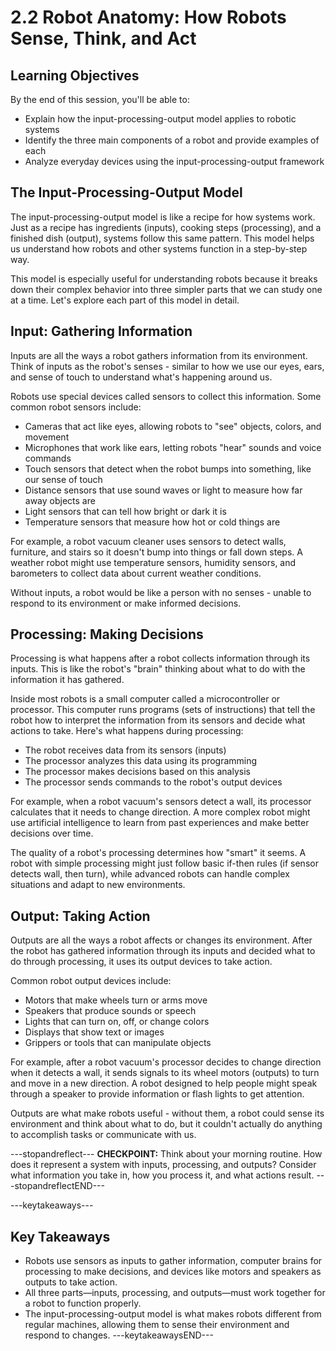 # 2.2  Robot Anatomy: How Robots Sense, Think, and Act

## Learning Objectives
By the end of this session, you'll be able to:

- Explain how the input-processing-output model applies to robotic systems
- Identify the three main components of a robot and provide examples of each
- Analyze everyday devices using the input-processing-output framework

## The Input-Processing-Output Model
The input-processing-output model is like a recipe for how systems work. Just as a recipe has ingredients (inputs), cooking steps (processing), and a finished dish (output), systems follow this same pattern. This model helps us understand how robots and other systems function in a step-by-step way.

This model is especially useful for understanding robots because it breaks down their complex behavior into three simpler parts that we can study one at a time. Let's explore each part of this model in detail.

## Input: Gathering Information
Inputs are all the ways a robot gathers information from its environment. Think of inputs as the robot's senses - similar to how we use our eyes, ears, and sense of touch to understand what's happening around us.

Robots use special devices called sensors to collect this information. Some common robot sensors include:

- Cameras that act like eyes, allowing robots to "see" objects, colors, and movement
- Microphones that work like ears, letting robots "hear" sounds and voice commands
- Touch sensors that detect when the robot bumps into something, like our sense of touch
- Distance sensors that use sound waves or light to measure how far away objects are
- Light sensors that can tell how bright or dark it is
- Temperature sensors that measure how hot or cold things are

For example, a robot vacuum cleaner uses sensors to detect walls, furniture, and stairs so it doesn't bump into things or fall down steps. A weather robot might use temperature sensors, humidity sensors, and barometers to collect data about current weather conditions.

Without inputs, a robot would be like a person with no senses - unable to respond to its environment or make informed decisions.

## Processing: Making Decisions
Processing is what happens after a robot collects information through its inputs. This is like the robot's "brain" thinking about what to do with the information it has gathered.

Inside most robots is a small computer called a microcontroller or processor. This computer runs programs (sets of instructions) that tell the robot how to interpret the information from its sensors and decide what actions to take. Here's what happens during processing:

- The robot receives data from its sensors (inputs)
- The processor analyzes this data using its programming
- The processor makes decisions based on this analysis
- The processor sends commands to the robot's output devices

For example, when a robot vacuum's sensors detect a wall, its processor calculates that it needs to change direction. A more complex robot might use artificial intelligence to learn from past experiences and make better decisions over time.

The quality of a robot's processing determines how "smart" it seems. A robot with simple processing might just follow basic if-then rules (if sensor detects wall, then turn), while advanced robots can handle complex situations and adapt to new environments.

## Output: Taking Action
Outputs are all the ways a robot affects or changes its environment. After the robot has gathered information through its inputs and decided what to do through processing, it uses its output devices to take action.

Common robot output devices include:

- Motors that make wheels turn or arms move
- Speakers that produce sounds or speech
- Lights that can turn on, off, or change colors
- Displays that show text or images
- Grippers or tools that can manipulate objects

For example, after a robot vacuum's processor decides to change direction when it detects a wall, it sends signals to its wheel motors (outputs) to turn and move in a new direction. A robot designed to help people might speak through a speaker to provide information or flash lights to get attention.

Outputs are what make robots useful - without them, a robot could sense its environment and think about what to do, but it couldn't actually do anything to accomplish tasks or communicate with us.

---stopandreflect---
**CHECKPOINT:** Think about your morning routine. How does it represent a system with inputs, processing, and outputs? Consider what information you take in, how you process it, and what actions result.
---stopandreflectEND---

---keytakeaways---
## Key Takeaways
- Robots use sensors as inputs to gather information, computer brains for processing to make decisions, and devices like motors and speakers as outputs to take action.
- All three parts—inputs, processing, and outputs—must work together for a robot to function properly.
- The input-processing-output model is what makes robots different from regular machines, allowing them to sense their environment and respond to changes.
---keytakeawaysEND---
